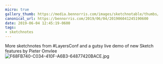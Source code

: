 ```yaml
---
micro: true
gallery_thumb: https://media.bennorris.com/images/sketchnotable/thumbs/layers-2019-omvlee.jpg
canonical_url: https://bennorris.com/2019/06/04/201906041245190600
date: 2019-06-04 12:45:19-0600
tags:
- sketchnotes
---
```


More sketchnotes from #LayersConf and a gutsy live demo of new Sketch features by Pieter Omvlee
![F68FB740-C034-410F-A6B3-64877420BACE.jpg](https://media.bennorris.com/images/sketchnotable/layers-2019/layers-2019-omvlee.jpg)